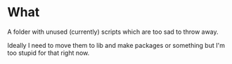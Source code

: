 # What

A folder with unused (currently) scripts which are too sad to throw away.

Ideally I need to move them to lib and make packages or something but
I'm too stupid for that right now.